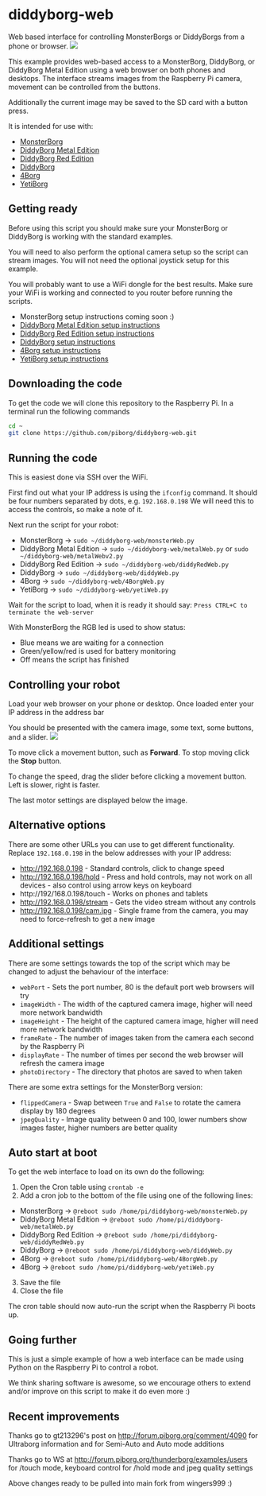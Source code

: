 # diddyborg-web
Web based interface for controlling MonsterBorgs or DiddyBorgs from a phone or browser.
![](screenshot.png?raw=true)

This example provides web-based access to a MonsterBorg, DiddyBorg, or DiddyBorg Metal Edition using a web browser on both phones and desktops.
The interface streams images from the Raspberry Pi camera, movement can be controlled from the buttons.

Additionally the current image may be saved to the SD card with a button press.

It is intended for use with:
* [MonsterBorg](https://www.kickstarter.com/projects/frobotics/monsterborg-the-raspberry-pi-monster-robot/?ref=webui)
* [DiddyBorg Metal Edition](https://www.piborg.org/diddyborg/metaledition)
* [DiddyBorg Red Edition](https://www.piborg.org/diddyborg/rededition)
* [DiddyBorg](https://www.piborg.org/diddyborg)
* [4Borg](https://www.piborg.org/4Borg)
* [YetiBorg](https://www.piborg.org/yetiborg)

## Getting ready
Before using this script you should make sure your MonsterBorg or DiddyBorg is working with the standard examples.

You will need to also perform the optional camera setup so the script can stream images.
You will not need the optional joystick setup for this example.

You will probably want to use a WiFi dongle for the best results.
Make sure your WiFi is working and connected to you router before running the scripts.

* MonsterBorg setup instructions coming soon :)
* [DiddyBorg Metal Edition setup instructions](https://www.piborg.org/diddyborg/metaledition/install)
* [DiddyBorg Red Edition setup instructions](https://www.piborg.org/diddyborg/rededition/install)
* [DiddyBorg setup instructions](https://www.piborg.org/diddyborg/install)
* [4Borg setup instructions](https://www.piborg.org/4Borg/install)
* [YetiBorg setup instructions](https://www.piborg.org/yetiborg/install)

## Downloading the code
To get the code we will clone this repository to the Raspberry Pi.
In a terminal run the following commands
```bash
cd ~
git clone https://github.com/piborg/diddyborg-web.git
```

## Running the code
This is easiest done via SSH over the WiFi.

First find out what your IP address is using the `ifconfig` command.
It should be four numbers separated by dots, e.g. `192.168.0.198`
We will need this to access the controls, so make a note of it.

Next run the script for your robot:
* MonsterBorg → `sudo ~/diddyborg-web/monsterWeb.py`
* DiddyBorg Metal Edition → `sudo ~/diddyborg-web/metalWeb.py` or `sudo ~/diddyborg-web/metalWebv2.py`
* DiddyBorg Red Edition → `sudo ~/diddyborg-web/diddyRedWeb.py`
* DiddyBorg → `sudo ~/diddyborg-web/diddyWeb.py`
* 4Borg → `sudo ~/diddyborg-web/4BorgWeb.py`
* YetiBorg → `sudo ~/diddyborg-web/yetiWeb.py`

Wait for the script to load, when it is ready it should say:
`Press CTRL+C to terminate the web-server`

With MonsterBorg the RGB led is used to show status:
* Blue means we are waiting for a connection
* Green/yellow/red is used for battery monitoring
* Off means the script has finished

## Controlling your robot
Load your web browser on your phone or desktop.
Once loaded enter your IP address in the address bar

You should be presented with the camera image, some text, some buttons, and a slider.
![](screenshot.png?raw=true)

To move click a movement button, such as **Forward**.
To stop moving click the **Stop** button.

To change the speed, drag the slider before clicking a movement button.
Left is slower, right is faster.

The last motor settings are displayed below the image.

## Alternative options
There are some other URLs you can use to get different functionality.
Replace `192.168.0.198` in the below addresses with your IP address:
* http://192.168.0.198 - Standard controls, click to change speed
* http://192.168.0.198/hold - Press and hold controls, may not work on all devices - also control using arrow keys on keyboard
* http://192/168.0.198/touch - Works on phones and tablets
* http://192.168.0.198/stream - Gets the video stream without any controls
* http://192.168.0.198/cam.jpg - Single frame from the camera, you may need to force-refresh to get a new image

## Additional settings
There are some settings towards the top of the script which may be changed to adjust the behaviour of the interface:
* `webPort` - Sets the port number, 80 is the default port web browsers will try
* `imageWidth` - The width of the captured camera image, higher will need more network bandwidth
* `imageHeight` - The height of the captured camera image, higher will need more network bandwidth
* `frameRate` - The number of images taken from the camera each second by the Raspberry Pi
* `displayRate` - The number of times per second the web browser will refresh the camera image
* `photoDirectory` - The directory that photos are saved to when taken

There are some extra settings for the MonsterBorg version:
* `flippedCamera` - Swap between `True` and `False` to rotate the camera display by 180 degrees
* `jpegQuality` - Image quality between 0 and 100, lower numbers show images faster, higher numbers are better quality

## Auto start at boot
To get the web interface to load on its own do the following:

1. Open the Cron table using `crontab -e`
2. Add a cron job to the bottom of the file using one of the following lines:
  * MonsterBorg → `@reboot sudo /home/pi/diddyborg-web/monsterWeb.py`
  * DiddyBorg Metal Edition → `@reboot sudo /home/pi/diddyborg-web/metalWeb.py`
  * DiddyBorg Red Edition → `@reboot sudo /home/pi/diddyborg-web/diddyRedWeb.py`
  * DiddyBorg → `@reboot sudo /home/pi/diddyborg-web/diddyWeb.py`
  * 4Borg → `@reboot sudo /home/pi/diddyborg-web/4BorgWeb.py`
  * 4Borg → `@reboot sudo /home/pi/diddyborg-web/yetiWeb.py`
3. Save the file
4. Close the file

The cron table should now auto-run the script when the Raspberry Pi boots up.

## Going further
This is just a simple example of how a web interface can be made using Python on the Raspberry Pi to control a robot.

We think sharing software is awesome, so we encourage others to extend and/or improve on this script to make it do even more :)

## Recent improvements
Thanks go to gt213296's post on http://forum.piborg.org/comment/4090 for Ultraborg information and for Semi-Auto and Auto mode additions

Thanks go to WS at http://forum.piborg.org/thunderborg/examples/users for /touch mode, keyboard control for /hold mode and jpeg quality settings

Above changes ready to be pulled into main fork from wingers999 :)
